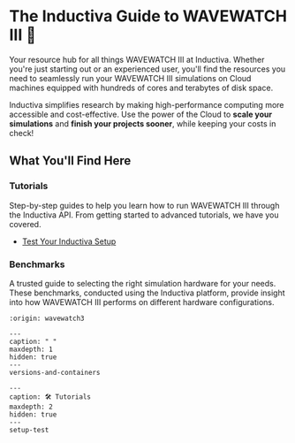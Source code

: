 # The Inductiva Guide to WAVEWATCH III 🌊
Your resource hub for all things WAVEWATCH III at Inductiva. Whether you're just starting out or an experienced user, you'll find the resources you need to seamlessly run your WAVEWATCH III simulations on Cloud machines equipped with hundreds of cores and terabytes of disk space.

Inductiva simplifies research by making high-performance computing more accessible and cost-effective. Use the power of the Cloud to **scale your simulations** and **finish your projects sooner**, while keeping your costs in check!

## What You'll Find Here

### Tutorials
Step-by-step guides to help you learn how to run WAVEWATCH III through the Inductiva API. From getting started to advanced tutorials, we have you covered.

- [Test Your Inductiva Setup](setup-test)

### Benchmarks
A trusted guide to selecting the right simulation hardware for your needs. These benchmarks, conducted using the Inductiva platform, provide insight into how WAVEWATCH III performs on different hardware configurations.

```{banner}
:origin: wavewatch3
```

```{toctree}
---
caption: " "
maxdepth: 1
hidden: true
---
versions-and-containers
```

```{toctree}
---
caption: 🛠️ Tutorials
maxdepth: 2
hidden: true
---
setup-test
```
